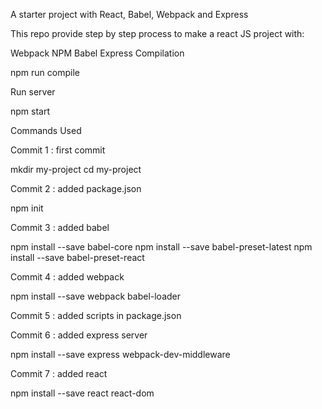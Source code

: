 A starter project with React, Babel, Webpack and Express

This repo provide step by step process to make a react JS project with:

Webpack
NPM
Babel
Express
Compilation

npm run compile

Run server

npm start

Commands Used

Commit 1 : first commit

mkdir my-project cd my-project

Commit 2 : added package.json

npm init

Commit 3 : added babel

npm install --save babel-core npm install --save babel-preset-latest npm install --save babel-preset-react

Commit 4 : added webpack

npm install --save webpack babel-loader

Commit 5 : added scripts in package.json

Commit 6 : added express server

npm install --save express webpack-dev-middleware

Commit 7 : added react

npm install --save react react-dom